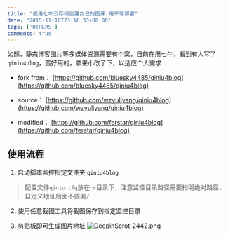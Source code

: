 ```yaml
---
title: "使用七牛云存储创建自己的图床,用于写博客"
date: "2015-11-16T23:16:33+08:00"
tags: ['OTHERS']
comments: true
---
```



如题，静态博客图片等多媒体资源需要有个窝，目前在用七牛，看到有人写了`qiniu4blog`，蛮好用的，拿来小改了下，以适应个人需求

- fork from：
[https://github.com/bluesky4485/qiniu4blog](https://github.com/bluesky4485/qiniu4blog) 

- source：
[https://github.com/wzyuliyang/qiniu4blog](https://github.com/wzyuliyang/qiniu4blog) 

- modified：
[https://github.com/ferstar/qiniu4blog](https://github.com/ferstar/qiniu4blog) 

## 使用流程

1. 启动脚本监控指定文件夹
`qiniu4blog`
> 配置文件`qiniu.cfg`放在～目录下，注意监控目录路径需要指明绝对路径，自定义地址后面不要漏`/`

2. 使用任意截图工具将截图保存到指定监控目录

3. 剪贴板即可生成图片地址
![DeepinScrot-2442.png](https://blog-1253877569.cos.ap-chengdu.myqcloud.com/ext/png/2015/11/8b265710971e64014657a9788f0b99dc.png)
